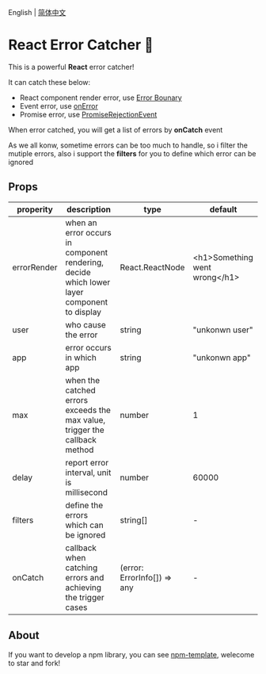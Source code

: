 English | [简体中文](./README.zh-CN.md)

# React Error Catcher 🍑

This is a powerful **React** error catcher!

It can catch these below:
- React component render error, use [Error Bounary](https://zh-hans.reactjs.org/docs/error-boundaries.html)
- Event error, use [onError](https://developer.mozilla.org/zh-CN/docs/Web/API/ErrorEvent)
- Promise error, use [PromiseRejectionEvent](https://developer.mozilla.org/zh-CN/docs/Web/API/PromiseRejectionEvent)

When error catched, you will get a list of errors by **onCatch** event

As we all konw, sometime errors can be too much to handle, so i filter the mutiple errors, also i support the **filters** for you to define which error can be ignored

## Props

| properity   | description                                                  | type                        | default                         |
| ----------- | ------------------------------------------------------------ | --------------------------- | ------------------------------- |
| errorRender | when an error occurs in component rendering, decide which lower layer component to display | React.ReactNode             | \<h1>Something went wrong\</h1> |
| user        | who cause the error                                          | string                      | "unkonwn user"                  |
| app         | error occurs in which app                                    | string                      | "unkonwn app"                   |
| max         | when the catched errors exceeds the max value,  trigger the callback method | number                      | 1                               |
| delay       | report error interval, unit is millisecond                   | number                      | 60000                           |
| filters     | define the errors which can be ignored                       | string[]                    | -                               |
| onCatch     | callback when catching errors and achieving the trigger cases | (error: ErrorInfo[]) => any | -                               |



## About

If you want to develop a npm library, you can see [npm-template](https://github.com/Y-lonelY/npm-template), welecome to star and fork!


